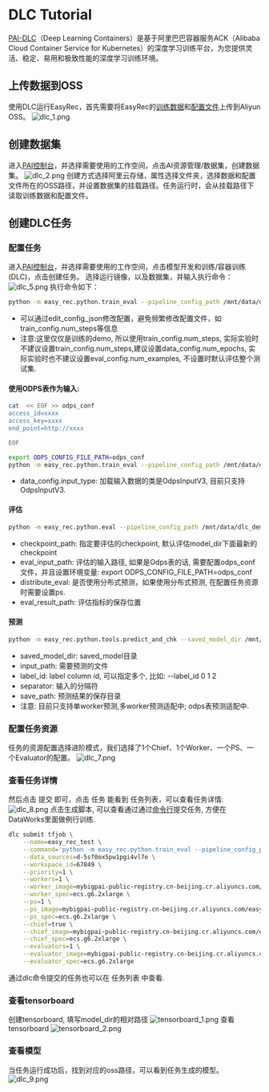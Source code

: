 # DLC Tutorial

[PAI-DLC](https://help.aliyun.com/document_detail/165124.html)（Deep Learning Containers）是基于阿里巴巴容器服务ACK（Alibaba Cloud Container Service for Kubernetes）的深度学习训练平台，为您提供灵活、稳定、易用和极致性能的深度学习训练环境。

## 上传数据到OSS

使用DLC运行EasyRec，首先需要将EasyRec的[训练数据](http://easyrec.oss-cn-beijing.aliyuncs.com/demo/dwd_avazu_ctr_deepmodel_10w.csv)和[配置文件](http://easyrec.oss-cn-beijing.aliyuncs.com/demo/wide_and_deep_on_avazau_ctr.config)上传到Aliyun OSS。
![dlc_1.png](../../images/quick_start/easyrec_dlc_1.png)

## 创建数据集

进入[PAI控制台](https://pai.console.aliyun.com/?regionId=cn-beijing)，并选择需要使用的工作空间，点击AI资源管理/数据集，创建数据集。
![dlc_2.png](../../images/quick_start/easyrec_dlc_2.png)
创建方式选择阿里云存储，属性选择文件夹，选择数据和配置文件所在的OSS路径，并设置数据集的挂载路径。任务运行时，会从挂载路径下读取训练数据和配置文件。

## 创建DLC任务

### 配置任务

进入[PAI控制台](https://pai.console.aliyun.com)，并选择需要使用的工作空间，点击模型开发和训练/容器训练(DLC)，点击创建任务。
选择运行镜像，以及数据集，并输入执行命令：
![dlc_5.png](../../images/quick_start/easyrec_dlc_5.png)
执行命令如下：

```bash
python -m easy_rec.python.train_eval --pipeline_config_path /mnt/data/dlc_demo/wide_and_deep_on_avazau_ctr.config --continue_train --train_input_path /mnt/data/dlc_demo/dwd_avazu_ctr_deepmodel_10w.csv --eval_input_path /mnt/data/dlc_demo/dwd_avazu_ctr_deepmodel_10w.csv --model_dir /mnt/data/dlc_demo/wide_and_deep_v3/ --edit_config_json='{"train_config.num_steps":1200, "eval_config.num_examples":10240}'
```

- 可以通过edit_config_json修改配置，避免频繁修改配置文件，如train_config.num_steps等信息
- 注意:这里仅仅是训练的demo, 所以使用train_config.num_steps, 实际实验时不建议设置train_config.num_steps,建议设置data_config.num_epochs, 实际实验时也不建议设置eval_config.num_examples, 不设置时默认评估整个测试集.

#### 使用ODPS表作为输入:

```bash
cat  << EOF >> odps_conf
access_id=xxxx
access_key=xxxx
end_point=http://xxxx

EOF

export ODPS_CONFIG_FILE_PATH=odps_conf
python -m easy_rec.python.train_eval --pipeline_config_path /mnt/data/dlc_demo/wide_and_deep_on_avazau_ctr.config --continue_train --train_input_path odps://project/tables/train_input_table --eval_input_path odps://project/tables/test_input_table --model_dir /mnt/data/dlc_demo/wide_and_deep_v3/ --edit_config_json='{"data_config.num_epochs":1, "data_config.input_type":"OdpsInputV3"}'
```

- data_config.input_type: 加载输入数据的类是OdpsInputV3, 目前只支持OdpsInputV3.

#### 评估

```bash
python -m easy_rec.python.eval --pipeline_config_path /mnt/data/dlc_demo/wide_and_deep_v3/pipeline.config --eval_input_path /mnt/data/dlc_demo/dwd_avazu_ctr_deepmodel_10w.csv
```

- checkpoint_path: 指定要评估的checkpoint, 默认评估model_dir下面最新的checkpoint
- eval_input_path: 评估的输入路径, 如果是Odps表的话, 需要配置odps_conf文件，并且设置环境变量: export ODPS_CONFIG_FILE_PATH=odps_conf
- distribute_eval: 是否使用分布式预测，如果使用分布式预测, 在配置任务资源时需要设置ps.
- eval_result_path: 评估指标的保存位置

#### 预测

```bash
python -m easy_rec.python.tools.predict_and_chk --saved_model_dir /mnt/data/dlc_demo/wide_and_deep_v3/export/final --input_path /mnt/data/dlc_demo/dwd_avazu_ctr_deepmodel_10w.csv  --label_id 0 --separator "," --save_path /mnt/data/dlc_demo/wide_and_deep_v3/predict.out
```

- saved_model_dir: saved_model目录
- input_path: 需要预测的文件
- label_id: label column id, 可以指定多个, 比如: --label_id 0 1 2
- separator: 输入的分隔符
- save_path: 预测结果的保存目录
- 注意: 目前只支持单worker预测,多worker预测适配中; odps表预测适配中.

### 配置任务资源

任务的资源配置选择进阶模式，我们选择了1个Chief、1个Worker、一个PS、一个Evaluator的配置。
![dlc_7.png](../../images/quick_start/easyrec_dlc_7.png)

### 查看任务详情

然后点击 提交 即可，点击 任务 能看到 任务列表，可以查看任务详情:
![dlc_8.png](../../images/quick_start/easyrec_dlc_8.png)
点击生成脚本, 可以查看通过通过[命令行](https://help.aliyun.com/document_detail/214317.html)提交任务, 方便在DataWorks里面做例行训练.

```bash
dlc submit tfjob \
    --name=easy_rec_test \
    --command='python -m easy_rec.python.train_eval --pipeline_config_path /mnt/data/dlc_demo/wide_and_deep_on_avazau_ctr.config --continue_train --train_input_path /mnt/data/dlc_demo/dwd_avazu_ctr_deepmodel_10w.csv --eval_input_path /mnt/data/dlc_demo/dwd_avazu_ctr_deepmodel_10w.csv --model_dir /mnt/data/dlc_demo/wide_and_deep_v3/ --edit_config_json='\''{"train_config.num_steps":1200, "eval_config.num_examples":10240}'\''' \
    --data_sources=d-5sf0ox5pw1pgi4vl7e \
    --workspace_id=67849 \
    --priority=1 \
    --workers=1 \
    --worker_image=mybigpai-public-registry.cn-beijing.cr.aliyuncs.com/easyrec/easyrec:py36-tf1.15-0.7.4 \
    --worker_spec=ecs.g6.2xlarge \
    --ps=1 \
    --ps_image=mybigpai-public-registry.cn-beijing.cr.aliyuncs.com/easyrec/easyrec:py36-tf1.15-0.7.4 \
    --ps_spec=ecs.g6.2xlarge \
    --chief=true \
    --chief_image=mybigpai-public-registry.cn-beijing.cr.aliyuncs.com/easyrec/easyrec:py36-tf1.15-0.7.4 \
    --chief_spec=ecs.g6.2xlarge \
    --evaluators=1 \
    --evaluator_image=mybigpai-public-registry.cn-beijing.cr.aliyuncs.com/easyrec/easyrec:py36-tf1.15-0.7.4 \
    --evaluator_spec=ecs.g6.2xlarge
```

通过dlc命令提交的任务也可以在 任务列表 中查看.

### 查看tensorboard

创建tensorboard, 填写model_dir的相对路径
![tensorboard_1.png](../../images/quick_start/easyrec_dlc_tensorboard_1.png)
查看tensorboard
![tensorboard_2.png](../../images/quick_start/easyrec_dlc_tensorboard_2.png)

### 查看模型

当任务运行成功后，找到对应的oss路径，可以看到任务生成的模型。
![dlc_9.png](../../images/quick_start/easyrec_dlc_9.png)
